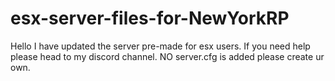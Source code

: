 # esx-server-files-for-NewYorkRP
Hello I have updated the server pre-made for esx users. If you need help please head to my discord channel. NO server.cfg is added please create ur own.
